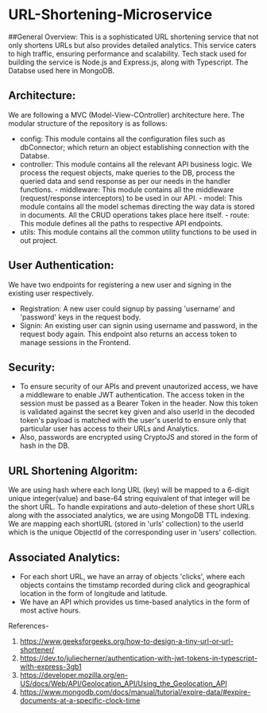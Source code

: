 # URL-Shortening-Microservice

##General Overview:
This is a sophisticated URL shortening service that not only shortens URLs but also provides detailed analytics. This service caters to high traffic, ensuring performance and scalability. Tech stack used for building the service is Node.js and Express.js, along with Typescript. The Databse used here in MongoDB.

## Architecture:

We are following a MVC (Model-View-COntroller) architecture here. The modular structure of the repository is as follows:

- config: This module contains all the configuration files such as dbConnector; which return an object establishing connection with the Databse.
- controller: This module contains all the relevant API business logic. We process the request objects, make queries to the DB, process the queried data and send response as per our needs in the handler functions. - middleware: This module contains all the middleware (request/response interceptors) to be used in our API. - model: This module contains all the model schemas directing the way data is stored in documents. All the CRUD operations takes place here itself. - route: This module defines all the paths to respective API endpoints.
- utils: This module contains all the common utility functions to be used in out project.

## User Authentication:

We have two endpoints for registering a new user and signing in the existing user respectively.

- Registration: A new user could signup by passing 'username' and 'password' keys in the request body.
- Signin: An existing user can signin using username and password, in the request body again. This endpoint also returns an access token to manage sessions in the Frontend.

## Security:

- To ensure security of our APIs and prevent unautorized access, we have a middleware to enable JWT authentication. The access token in the session must be passed as a Bearer Token in the header. Now this token is validated against the secret key given and also userId in the decoded token's payload is matched with the user's userId to ensure only that particular user has access to their URLs and Analytics.
- Also, passwords are encrypted using CryptoJS and stored in the form of hash in the DB.

## URL Shortening Algoritm:

We are using hash where each long URL (key) will be mapped to a 6-digit unique integer(value) and base-64 string equivalent of that integer will be the short URL. To handle expirations and auto-deletion of these short URLs along with the associated analytics, we are using MongoDB TTL indexing. We are mapping each shortURL (stored in 'urls' collection) to the userId which is the unique ObjectId of the corresponding user in 'users' collection.

## Associated Analytics:

- For each short URL, we have an array of objects 'clicks', where each objects contains the timstamp recorded during click and geographical location in the form of longitude and latitude.
- We have an API which provides us time-based analytics in the form of most active hours.

References-

1. https://www.geeksforgeeks.org/how-to-design-a-tiny-url-or-url-shortener/
2. https://dev.to/juliecherner/authentication-with-jwt-tokens-in-typescript-with-express-3gb1
3. https://developer.mozilla.org/en-US/docs/Web/API/Geolocation_API/Using_the_Geolocation_API
4. https://www.mongodb.com/docs/manual/tutorial/expire-data/#expire-documents-at-a-specific-clock-time
